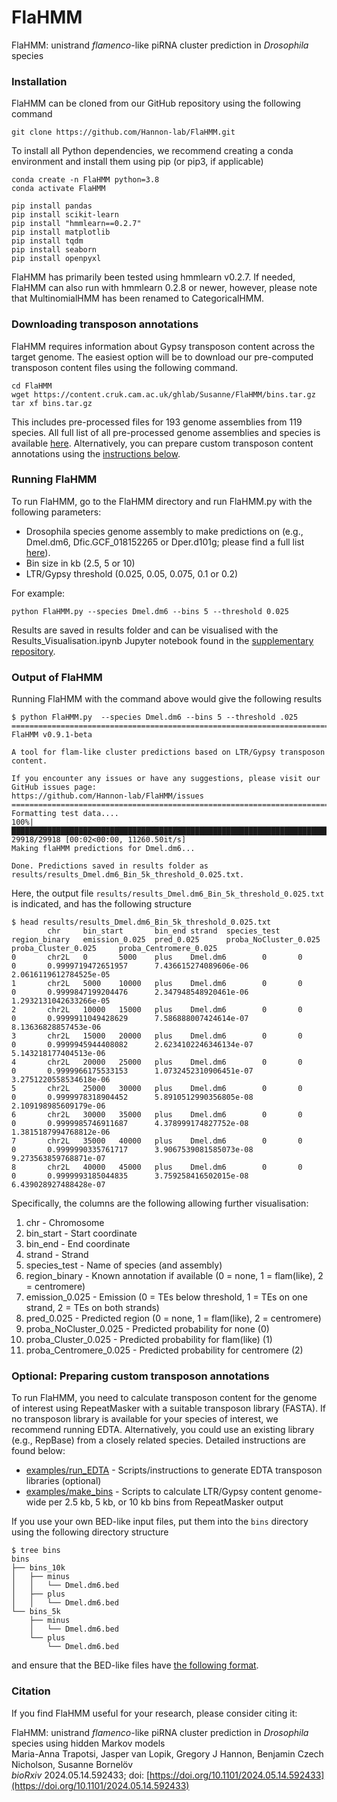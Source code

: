 # FlaHMM 
FlaHMM: unistrand *flamenco*-like piRNA cluster prediction in *Drosophila* species

### Installation

FlaHMM can be cloned from our GitHub repository using the following command
```
git clone https://github.com/Hannon-lab/FlaHMM.git
```

To install all Python dependencies, we recommend creating a conda environment and install them using pip (or pip3, if applicable)

```
conda create -n FlaHMM python=3.8
conda activate FlaHMM

pip install pandas
pip install scikit-learn
pip install "hmmlearn==0.2.7"
pip install matplotlib
pip install tqdm
pip install seaborn
pip install openpyxl
```
FlaHMM has primarily been tested using hmmlearn v0.2.7. If needed, FlaHMM can also run with hmmlearn 0.2.8 or newer, however, please note that MultinomialHMM has been renamed to CategoricalHMM.

### Downloading transposon annotations

FlaHMM requires information about Gypsy transposon content across the target genome. The easiest option will be to download our pre-computed transposon content files using the following command.

```
cd FlaHMM
wget https://content.cruk.cam.ac.uk/ghlab/Susanne/FlaHMM/bins.tar.gz
tar xf bins.tar.gz
```

This includes pre-processed files for 193 genome assemblies from 119 species. All full list of all pre-processed genome assemblies and species is available [here](data/precomputed_species_list.txt). Alternatively, you can prepare custom transposon content annotations using the [instructions below](#optional-preparing-custom-transposon-annotations).

### Running FlaHMM

To run FlaHMM, go to the FlaHMM directory and run FlaHMM.py with the following parameters:
- Drosophila species genome assembly to make predictions on (e.g., Dmel.dm6, Dfic.GCF_018152265 or Dper.d101g; please find a full list [here](data/precomputed_species_list.txt)).
- Bin size in kb (2.5, 5 or 10)
- LTR/Gypsy threshold (0.025, 0.05, 0.075, 0.1 or 0.2)

For example:

```
python FlaHMM.py --species Dmel.dm6 --bins 5 --threshold 0.025
```
Results are saved in results folder and can be visualised with the Results_Visualisation.ipynb Jupyter notebook found in the [supplementary repository](https://github.com/Hannon-lab/FlaHMM-supplement/tree/main/08_HTML_visual).

### Output of FlaHMM

Running FlaHMM with the command above would give the following results

```
$ python FlaHMM.py  --species Dmel.dm6 --bins 5 --threshold .025
=========================================================================================
FlaHMM v0.9.1-beta

A tool for flam-like cluster predictions based on LTR/Gypsy transposon content.

If you encounter any issues or have any suggestions, please visit our GitHub issues page:
https://github.com/Hannon-lab/FlaHMM/issues
=========================================================================================
Formatting test data....
100%|███████████████████████████████████████████████████████████████████████████████████████████████████████████████████████████████████████████████████████████████████████████████████████████████████████████████████████████████████████████████████████████████████████████████| 29918/29918 [00:02<00:00, 11260.50it/s]
Making flaHMM predictions for Dmel.dm6...

Done. Predictions saved in results folder as results/results_Dmel.dm6_Bin_5k_threshold_0.025.txt.
```

Here, the output file `results/results_Dmel.dm6_Bin_5k_threshold_0.025.txt` is indicated, and has the following structure

```
$ head results/results_Dmel.dm6_Bin_5k_threshold_0.025.txt 
        chr     bin_start       bin_end strand  species_test    region_binary   emission_0.025  pred_0.025      proba_NoCluster_0.025   proba_Cluster_0.025     proba_Centromere_0.025
0       chr2L   0       5000    plus    Dmel.dm6        0       0       0       0.9999719472651957      7.436615274089606e-06   2.0616119612784525e-05
1       chr2L   5000    10000   plus    Dmel.dm6        0       0       0       0.9999847199204476      2.347948548920461e-06   1.2932131042633266e-05
2       chr2L   10000   15000   plus    Dmel.dm6        0       0       0       0.9999911049428629      7.586888007424614e-07   8.13636828857453e-06
3       chr2L   15000   20000   plus    Dmel.dm6        0       0       0       0.9999945944408082      2.6234102246346134e-07  5.143218177404513e-06
4       chr2L   20000   25000   plus    Dmel.dm6        0       0       0       0.9999966175533153      1.0732452310906451e-07  3.2751220558534618e-06
5       chr2L   25000   30000   plus    Dmel.dm6        0       0       0       0.9999978318904452      5.8910512990356805e-08  2.109198985609179e-06
6       chr2L   30000   35000   plus    Dmel.dm6        0       0       0       0.9999985746911687      4.378999174827752e-08   1.3815187994768812e-06
7       chr2L   35000   40000   plus    Dmel.dm6        0       0       0       0.9999990335761717      3.9067539081585073e-08  9.273563859768871e-07
8       chr2L   40000   45000   plus    Dmel.dm6        0       0       0       0.9999993185044835      3.759258416502015e-08   6.439028927488428e-07
```

Specifically, the columns are the following allowing further visualisation:
1. chr - Chromosome
2. bin_start - Start coordinate
3. bin_end - End coordinate
4. strand - Strand
5. species_test - Name of species (and assembly)
6. region_binary - Known annotation if available (0 = none, 1 = flam(like), 2 = centromere)
7. emission_0.025 - Emission (0 = TEs below threshold, 1 = TEs on one strand, 2 = TEs on both strands)
8. pred_0.025 - Predicted region (0 = none, 1 = flam(like), 2 = centromere)
9. proba_NoCluster_0.025 - Predicted probability for none (0)
10. proba_Cluster_0.025 - Predicted probability for flam(like) (1)
11. proba_Centromere_0.025 - Predicted probability for centromere (2)

### Optional: Preparing custom transposon annotations

To run FlaHMM, you need to calculate transposon content for the genome of interest using RepeatMasker with a suitable transposon library (FASTA). If no transposon library is available for your species of interest, we recommend running EDTA. Alternatively, you could use an existing library (e.g., RepBase) from a closely related species. Detailed instructions are found below:
* [examples/run_EDTA](examples/run_EDTA) - Scripts/instructions to generate EDTA transposon libraries (optional)
* [examples/make_bins](examples/make_bins) - Scripts to calculate LTR/Gypsy content genome-wide per 2.5 kb, 5 kb, or 10 kb bins from RepeatMasker output

If you use your own BED-like input files, put them into the `bins` directory using the following directory structure
```
$ tree bins
bins
├── bins_10k
│   ├── minus
│   │   └── Dmel.dm6.bed
│   ├── plus
│   │   └── Dmel.dm6.bed
└── bins_5k
    ├── minus
    │   └── Dmel.dm6.bed
    └── plus
        └── Dmel.dm6.bed
```

and ensure that the BED-like files have [the following format](https://github.com/Hannon-lab/FlaHMM/tree/main/examples/make_bins#output).

### Citation

If you find FlaHMM useful for your research, please consider citing it:

FlaHMM: unistrand *flamenco*-like piRNA cluster prediction in *Drosophila* species using hidden Markov models<br>
Maria-Anna Trapotsi, Jasper van Lopik, Gregory J Hannon, Benjamin Czech Nicholson, Susanne Bornelöv<br>
*bioRxiv* 2024.05.14.592433; doi: [https://doi.org/10.1101/2024.05.14.592433](https://doi.org/10.1101/2024.05.14.592433)
